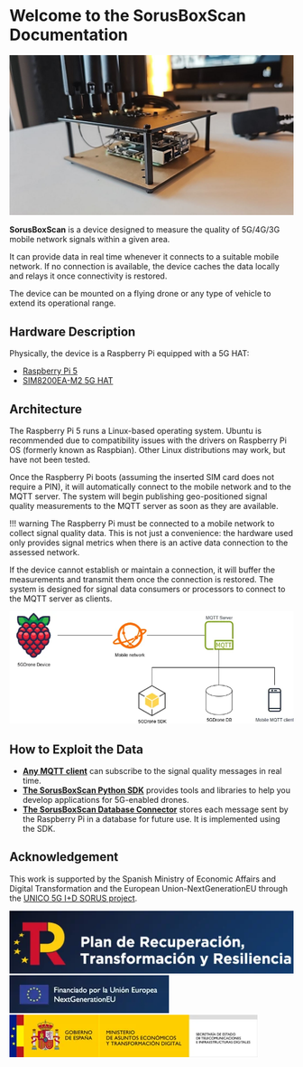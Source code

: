 # Welcome to the SorusBoxScan Documentation

![SorusBoxScan device](img/5gdrone.jpg)

**SorusBoxScan** is a device designed to measure the quality of 5G/4G/3G mobile network signals within a given area.

It can provide data in real time whenever it connects to a suitable mobile network. If no connection is available, the device caches the data locally and relays it once connectivity is restored.

The device can be mounted on a flying drone or any type of vehicle to extend its operational range.

## Hardware Description

Physically, the device is a Raspberry Pi equipped with a 5G HAT:

- [Raspberry Pi 5](https://www.raspberrypi.com/products/raspberry-pi-5/)
- [SIM8200EA-M2 5G HAT](https://www.waveshare.com/wiki/SIM8200EA-M2_5G_HAT)

## Architecture

The Raspberry Pi 5 runs a Linux-based operating system. Ubuntu is recommended due to compatibility issues with the drivers on Raspberry Pi OS (formerly known as Raspbian). Other Linux distributions may work, but have not been tested.

Once the Raspberry Pi boots (assuming the inserted SIM card does not require a PIN), it will automatically connect to the mobile network and to the MQTT server. The system will begin publishing geo-positioned signal quality measurements to the MQTT server as soon as they are available.

!!! warning
    The Raspberry Pi must be connected to a mobile network to collect signal quality data. This is not just a convenience: the hardware used only provides signal metrics when there is an active data connection to the assessed network.

If the device cannot establish or maintain a connection, it will buffer the measurements and transmit them once the connection is restored. The system is designed for signal data consumers or processors to connect to the MQTT server as clients.

![Architecture diagram](img/architecture.webp)

## How to Exploit the Data

- **[Any MQTT client](how-to-exploit-the-data/1mqtt-client.md)** can subscribe to the signal quality messages in real time.
- **[The SorusBoxScan Python SDK](how-to-exploit-the-data/2sdk.md)** provides tools and libraries to help you develop applications for 5G-enabled drones.
- **[The SorusBoxScan Database Connector](how-to-exploit-the-data/3db.md)** stores each message sent by the Raspberry Pi in a database for future use. It is implemented using the SDK.

## Acknowledgement

This work is supported by the Spanish Ministry of Economic Affairs and Digital Transformation and the European Union-NextGenerationEU through the [UNICO 5G I+D SORUS project](https://unica6g.it.uc3m.es/en/6g-sorus/).

![Plan de Recuperación, Transformación y Resiliencia](img/logos/plan_recuperacion.webp)  
![Financed by the European Union NextGenerationEU](img/logos/ngeu.webp)  
![Secretariat of State for Telecommunications and Digital Infrastructure, Ministry of Economic Affairs and Digital Transformation, Government of Spain](img/logos/mintradi.webp)